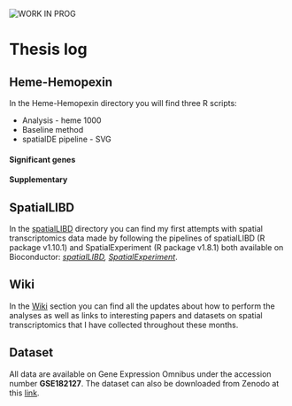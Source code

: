 ![WORK IN PROG](https://user-images.githubusercontent.com/125889235/236273897-365e5724-bccf-4e4e-bc49-c5163749c9ca.png)

# Thesis log
## Heme-Hemopexin
In the Heme-Hemopexin directory you will find three R scripts:
* Analysis - heme 1000
* Baseline method
* spatialDE pipeline - SVG

#### Significant genes

#### Supplementary 

## SpatialLIBD
In the [spatialLIBD](https://github.com/napolitanodst/Thesis-log-Felicita-Masone/tree/main/spatialLIBD) directory you can find my first attempts with spatial transcriptomics data made by following the pipelines of spatialLIBD (R package v1.10.1) and SpatialExperiment (R package v1.8.1) both available on Bioconductor: _[spatialLIBD](https://bioconductor.org/packages/release/data/experiment/html/spatialLIBD.html), [SpatialExperiment](https://bioconductor.org/packages/release/bioc/html/SpatialExperiment.html)_.

## Wiki
In the [Wiki](https://github.com/napolitanodst/Thesis-log-Felicita-Masone/wiki) section you can find all the updates about how to perform the analyses as well as links to interesting papers and datasets on spatial transcriptomics that I have collected throughout these months.

## Dataset
All data are available on Gene Expression Omnibus under the accession number **GSE182127**.
The dataset can also be downloaded from Zenodo at this [link](https://doi.org/10.5281/zenodo.5638720).
